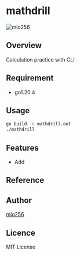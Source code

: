 # mathdrill

![mio256](https://avatars.githubusercontent.com/u/71450182)

## Overview

Calculation practice with CLI

## Requirement

 - go1.20.4

## Usage

```sh
go build -o mathdrill.out
./mathdrill
```

## Features

 - Add

## Reference

## Author

[mio256](https://github.com/mio256)

## Licence

MIT License
